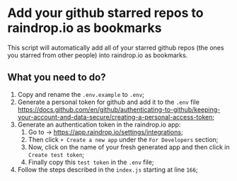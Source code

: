 # Add your github starred repos to raindrop.io as bookmarks

This script will automatically add all of your starred github repos (the ones you starred from other people) into raindrop.io as bookmarks.

## What you need to do?

1. Copy and rename the `.env.example` to `.env`;
2. Generate a personal token for github and add it to the `.env` file <https://docs.github.com/en/github/authenticating-to-github/keeping-your-account-and-data-secure/creating-a-personal-access-token>;
3. Generate an authentication token in the raindrop.io app:
   1. Go to -> <https://app.raindrop.io/settings/integrations>;
   2. Then click `+ Create a new app` under the `For Developers` section;
   3. Now, click on the name of your fresh generated app and then click in `Create test token`;
   4. Finally copy this `test token` in the `.env` file;
4. Follow the steps described in the `index.js` starting at line `166`;
